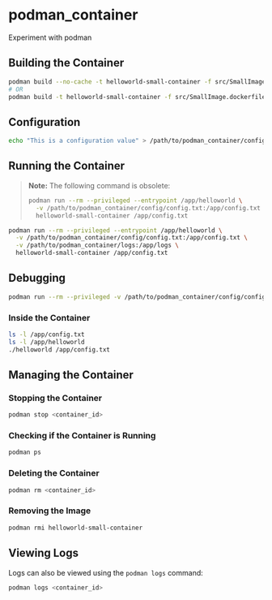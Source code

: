 # podman_container
Experiment with podman

## Building the Container
```sh
podman build --no-cache -t helloworld-small-container -f src/SmallImage.dockerfile .
# OR
podman build -t helloworld-small-container -f src/SmallImage.dockerfile .
```

## Configuration
```sh
echo "This is a configuration value" > /path/to/podman_container/config/config.txt
```

## Running the Container

> **Note:** The following command is obsolete:
> ```sh
> podman run --rm --privileged --entrypoint /app/helloworld \
>   -v /path/to/podman_container/config/config.txt:/app/config.txt \
>   helloworld-small-container /app/config.txt
> ```

```sh
podman run --rm --privileged --entrypoint /app/helloworld \
  -v /path/to/podman_container/config/config.txt:/app/config.txt \
  -v /path/to/podman_container/logs:/app/logs \
  helloworld-small-container /app/config.txt
```

## Debugging
```sh
podman run --rm --privileged -v /path/to/podman_container/config/config.txt:/app/config.txt -it helloworld-small-container sh
```

### Inside the Container
```sh
ls -l /app/config.txt
ls -l /app/helloworld
./helloworld /app/config.txt
```

## Managing the Container

### Stopping the Container
```sh
podman stop <container_id>
```

### Checking if the Container is Running
```sh
podman ps
```

### Deleting the Container
```sh
podman rm <container_id>
```

### Removing the Image
```sh
podman rmi helloworld-small-container
```

## Viewing Logs
Logs can also be viewed using the `podman logs` command:
```sh
podman logs <container_id>
```

